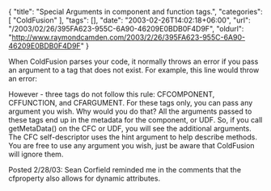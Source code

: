 {
	"title": "Special Arguments in component and function tags.",
	"categories": [
		"ColdFusion"
	],
	"tags": [],
	"date": "2003-02-26T14:02:18+06:00",
	"url": "/2003/02/26/395FA623-955C-6A90-46209E0BDB0F4D9F",
	"oldurl": "http://www.raymondcamden.com/2003/2/26/395FA623-955C-6A90-46209E0BDB0F4D9F"
}

When ColdFusion parses your code, it normally throws an error if you pass an argument to a tag that does not exist. For example, this line would throw an error:

<cffile ray=1>

However - three tags do not follow this rule: CFCOMPONENT, CFFUNCTION, and CFARGUMENT. For these tags only, you can pass any argument you wish. Why would you do that? All the arguments passed to these tags end up in the metadata for the component, or UDF. So, if you call getMetaData() on the CFC or UDF, you will see the additional arguments. The CFC self-descriptor uses the hint argument to help describe methods. You are free to  use any argument you wish, just be aware that ColdFusion will ignore them.

Posted 2/28/03: Sean Corfield reminded me in the comments that the cfproperty also allows for dynamic attributes.